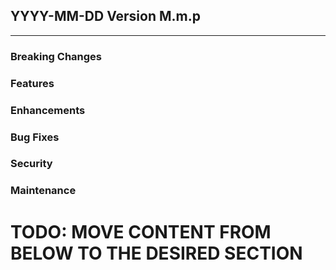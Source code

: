 ## YYYY-MM-DD Version M.m.p

---

### Breaking Changes


### Features


### Enhancements


### Bug Fixes


### Security


### Maintenance


# TODO: MOVE CONTENT FROM BELOW TO THE DESIRED SECTION
